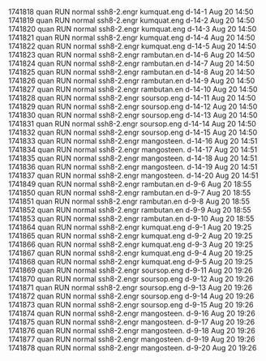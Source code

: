 1741818 quan    RUN   normal     ssh8-2.engr kumquat.eng d-14-1     Aug 20 14:50
1741819 quan    RUN   normal     ssh8-2.engr kumquat.eng d-14-2     Aug 20 14:50
1741820 quan    RUN   normal     ssh8-2.engr kumquat.eng d-14-3     Aug 20 14:50
1741821 quan    RUN   normal     ssh8-2.engr kumquat.eng d-14-4     Aug 20 14:50
1741822 quan    RUN   normal     ssh8-2.engr kumquat.eng d-14-5     Aug 20 14:50
1741823 quan    RUN   normal     ssh8-2.engr rambutan.en d-14-6     Aug 20 14:50
1741824 quan    RUN   normal     ssh8-2.engr rambutan.en d-14-7     Aug 20 14:50
1741825 quan    RUN   normal     ssh8-2.engr rambutan.en d-14-8     Aug 20 14:50
1741826 quan    RUN   normal     ssh8-2.engr rambutan.en d-14-9     Aug 20 14:50
1741827 quan    RUN   normal     ssh8-2.engr rambutan.en d-14-10    Aug 20 14:50
1741828 quan    RUN   normal     ssh8-2.engr soursop.eng d-14-11    Aug 20 14:50
1741829 quan    RUN   normal     ssh8-2.engr soursop.eng d-14-12    Aug 20 14:50
1741830 quan    RUN   normal     ssh8-2.engr soursop.eng d-14-13    Aug 20 14:50
1741831 quan    RUN   normal     ssh8-2.engr soursop.eng d-14-14    Aug 20 14:50
1741832 quan    RUN   normal     ssh8-2.engr soursop.eng d-14-15    Aug 20 14:50
1741833 quan    RUN   normal     ssh8-2.engr mangosteen. d-14-16    Aug 20 14:51
1741834 quan    RUN   normal     ssh8-2.engr mangosteen. d-14-17    Aug 20 14:51
1741835 quan    RUN   normal     ssh8-2.engr mangosteen. d-14-18    Aug 20 14:51
1741836 quan    RUN   normal     ssh8-2.engr mangosteen. d-14-19    Aug 20 14:51
1741837 quan    RUN   normal     ssh8-2.engr mangosteen. d-14-20    Aug 20 14:51
1741849 quan    RUN   normal     ssh8-2.engr rambutan.en d-9-6      Aug 20 18:55
1741850 quan    RUN   normal     ssh8-2.engr rambutan.en d-9-7      Aug 20 18:55
1741851 quan    RUN   normal     ssh8-2.engr rambutan.en d-9-8      Aug 20 18:55
1741852 quan    RUN   normal     ssh8-2.engr rambutan.en d-9-9      Aug 20 18:55
1741853 quan    RUN   normal     ssh8-2.engr rambutan.en d-9-10     Aug 20 18:55
1741864 quan    RUN   normal     ssh8-2.engr kumquat.eng d-9-1      Aug 20 19:25
1741865 quan    RUN   normal     ssh8-2.engr kumquat.eng d-9-2      Aug 20 19:25
1741866 quan    RUN   normal     ssh8-2.engr kumquat.eng d-9-3      Aug 20 19:25
1741867 quan    RUN   normal     ssh8-2.engr kumquat.eng d-9-4      Aug 20 19:25
1741868 quan    RUN   normal     ssh8-2.engr kumquat.eng d-9-5      Aug 20 19:25
1741869 quan    RUN   normal     ssh8-2.engr soursop.eng d-9-11     Aug 20 19:26
1741870 quan    RUN   normal     ssh8-2.engr soursop.eng d-9-12     Aug 20 19:26
1741871 quan    RUN   normal     ssh8-2.engr soursop.eng d-9-13     Aug 20 19:26
1741872 quan    RUN   normal     ssh8-2.engr soursop.eng d-9-14     Aug 20 19:26
1741873 quan    RUN   normal     ssh8-2.engr soursop.eng d-9-15     Aug 20 19:26
1741874 quan    RUN   normal     ssh8-2.engr mangosteen. d-9-16     Aug 20 19:26
1741875 quan    RUN   normal     ssh8-2.engr mangosteen. d-9-17     Aug 20 19:26
1741876 quan    RUN   normal     ssh8-2.engr mangosteen. d-9-18     Aug 20 19:26
1741877 quan    RUN   normal     ssh8-2.engr mangosteen. d-9-19     Aug 20 19:26
1741878 quan    RUN   normal     ssh8-2.engr mangosteen. d-9-20     Aug 20 19:26
